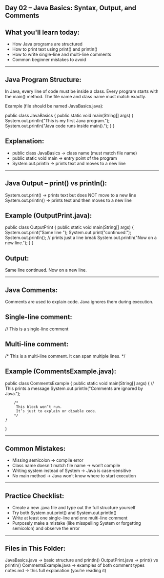 ## Day 02 – Java Basics: Syntax, Output, and Comments

## What you'll learn today:

* How Java programs are structured
* How to print text using print() and println()
* How to write single-line and multi-line comments
* Common beginner mistakes to avoid

---

## Java Program Structure:

In Java, every line of code must be inside a class. Every program starts with the main() method. The file name and class name must match exactly.

Example (file should be named JavaBasics.java):

public class JavaBasics {
public static void main(String\[] args) {
System.out.println("This is my first Java program.");
System.out.println("Java code runs inside main().");
}
}

## Explanation:

* public class JavaBasics → class name (must match file name)
* public static void main → entry point of the program
* System.out.println → prints text and moves to a new line

---

## Java Output – print() vs println():

System.out.print() → prints text but does NOT move to a new line
System.out.println() → prints text and then moves to a new line

## Example (OutputPrint.java):

public class OutputPrint {
public static void main(String\[] args) {
System.out.print("Same line ");
System.out.print("continued.");
System.out.println(); // prints just a line break
System.out.println("Now on a new line.");
}
}

## Output:
Same line continued.
Now on a new line.

---

## Java Comments:

Comments are used to explain code. Java ignores them during execution.

## Single-line comment:
// This is a single-line comment

## Multi-line comment:
/\*
This is a multi-line comment.
It can span multiple lines.
\*/

## Example (CommentsExample.java):

public class CommentsExample {
public static void main(String\[] args) {
// This prints a message
System.out.println("Comments are ignored by Java.");

```
    /*
     This block won’t run.
     It’s just to explain or disable code.
    */
}
```

}

---

## Common Mistakes:

* Missing semicolon → compile error
* Class name doesn't match file name → won’t compile
* Writing system instead of System → Java is case-sensitive
* No main method → Java won’t know where to start execution

---

## Practice Checklist:

* Create a new .java file and type out the full structure yourself
* Try both System.out.print() and System.out.println()
* Write at least one single-line and one multi-line comment
* Purposely make a mistake (like misspelling System or forgetting semicolon) and observe the error

---

## Files in This Folder:

JavaBasics.java → basic structure and println()
OutputPrint.java → print() vs println()
CommentsExample.java → examples of both comment types
notes.md → this full explanation (you’re reading it)

